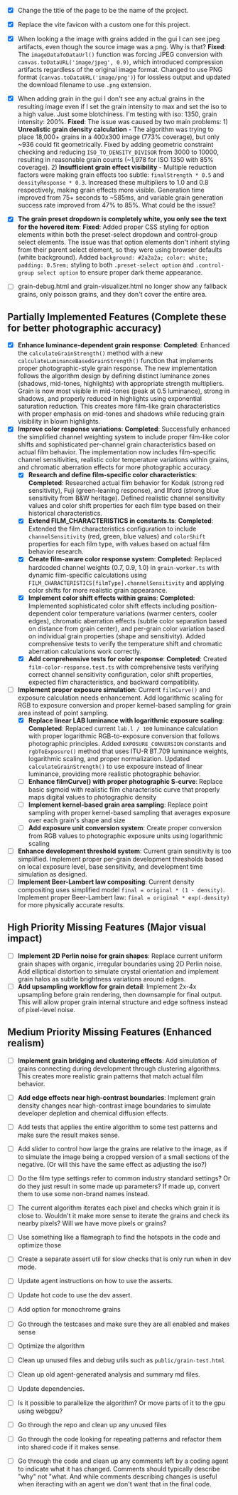 - [x] Change the title of the page to be the name of the project.
- [x] Replace the vite favicon with a custom one for this project.
- [x] When looking a the image with grains added in the gui I can see jpeg artifacts, even though the source image was a png. Why is that? **Fixed**: The `imageDataToDataUrl()` function was forcing JPEG conversion with `canvas.toDataURL('image/jpeg', 0.9)`, which introduced compression artifacts regardless of the original image format. Changed to use PNG format (`canvas.toDataURL('image/png')`) for lossless output and updated the download filename to use `.png` extension.
- [x] When adding grain in the gui I don't see any actual grains in the resulting image even if I set the grain intensity to max and set the iso to a high value. Just some blotchiness. I'm testing with iso: 1350, grain intensity: 200%. **Fixed**: The issue was caused by two main problems: 1) **Unrealistic grain density calculation** - The algorithm was trying to place 18,000+ grains in a 400x300 image (773% coverage), but only ~936 could fit geometrically. Fixed by adding geometric constraint checking and reducing `ISO_TO_DENSITY_DIVISOR` from 3000 to 10000, resulting in reasonable grain counts (~1,978 for ISO 1350 with 85% coverage). 2) **Insufficient grain effect visibility** - Multiple reduction factors were making grain effects too subtle: `finalStrength * 0.5` and `densityResponse * 0.3`. Increased these multipliers to 1.0 and 0.8 respectively, making grain effects more visible. Generation time improved from 75+ seconds to ~585ms, and variable grain generation success rate improved from 47% to 85%.
What could be the issue?
  
- [x] **The grain preset dropdown is completely white, you only see the text for the hovered item**: **Fixed**: Added proper CSS styling for option elements within both the preset-select dropdown and control-group select elements. The issue was that option elements don't inherit styling from their parent select element, so they were using browser defaults (white background). Added `background: #2a2a2a; color: white; padding: 0.5rem;` styling to both `.preset-select option` and `.control-group select option` to ensure proper dark theme appearance.
- [ ] grain-debug.html and grain-visualizer.html no longer show any fallback grains, only poisson grains, and they don't cover the entire area.

## Partially Implemented Features (Complete these for better photographic accuracy)

- [x] **Enhance luminance-dependent grain response**: **Completed**: Enhanced the `calculateGrainStrength()` method with a new `calculateLuminanceBasedGrainStrength()` function that implements proper photographic-style grain response. The new implementation follows the algorithm design by defining distinct luminance zones (shadows, mid-tones, highlights) with appropriate strength multipliers. Grain is now most visible in mid-tones (peak at 0.5 luminance), strong in shadows, and properly reduced in highlights using exponential saturation reduction. This creates more film-like grain characteristics with proper emphasis on mid-tones and shadows while reducing grain visibility in blown highlights.
- [x] **Improve color response variations**: **Completed**: Successfully enhanced the simplified channel weighting system to include proper film-like color shifts and sophisticated per-channel grain characteristics based on actual film behavior. The implementation now includes film-specific channel sensitivities, realistic color temperature variations within grains, and chromatic aberration effects for more photographic accuracy.
  - [x] **Research and define film-specific color characteristics**: **Completed**: Researched actual film behavior for Kodak (strong red sensitivity), Fuji (green-leaning response), and Ilford (strong blue sensitivity from B&W heritage). Defined realistic channel sensitivity values and color shift properties for each film type based on their historical characteristics.
  - [x] **Extend FILM_CHARACTERISTICS in constants.ts**: **Completed**: Extended the film characteristics configuration to include `channelSensitivity` (red, green, blue values) and `colorShift` properties for each film type, with values based on actual film behavior research.
  - [x] **Create film-aware color response system**: **Completed**: Replaced hardcoded channel weights (0.7, 0.9, 1.0) in `grain-worker.ts` with dynamic film-specific calculations using `FILM_CHARACTERISTICS[filmType].channelSensitivity` and applying color shifts for more realistic grain appearance.
  - [x] **Implement color shift effects within grains**: **Completed**: Implemented sophisticated color shift effects including position-dependent color temperature variations (warmer centers, cooler edges), chromatic aberration effects (subtle color separation based on distance from grain center), and per-grain color variation based on individual grain properties (shape and sensitivity). Added comprehensive tests to verify the temperature shift and chromatic aberration calculations work correctly.
  - [x] **Add comprehensive tests for color response**: **Completed**: Created `film-color-response.test.ts` with comprehensive tests verifying correct channel sensitivity configuration, color shift properties, expected film characteristics, and backward compatibility.
- [ ] **Implement proper exposure simulation**: Current `filmCurve()` and exposure calculation needs enhancement. Add logarithmic scaling for RGB to exposure conversion and proper kernel-based sampling for grain area instead of point sampling.
  - [x] **Replace linear LAB luminance with logarithmic exposure scaling**: **Completed**: Replaced current `lab.l / 100` luminance calculation with proper logarithmic RGB-to-exposure conversion that follows photographic principles. Added `EXPOSURE_CONVERSION` constants and `rgbToExposure()` method that uses ITU-R BT.709 luminance weights, logarithmic scaling, and proper normalization. Updated `calculateGrainStrength()` to use exposure instead of linear luminance, providing more realistic photographic behavior.
  - [ ] **Enhance filmCurve() with proper photographic S-curve**: Replace basic sigmoid with realistic film characteristic curve that properly maps digital values to photographic density
  - [ ] **Implement kernel-based grain area sampling**: Replace point sampling with proper kernel-based sampling that averages exposure over each grain's shape and size
  - [ ] **Add exposure unit conversion system**: Create proper conversion from RGB values to photographic exposure units using logarithmic scaling
- [ ] **Enhance development threshold system**: Current grain sensitivity is too simplified. Implement proper per-grain development thresholds based on local exposure level, base sensitivity, and development time simulation as designed.
- [ ] **Implement Beer-Lambert law compositing**: Current density compositing uses simplified model `final = original * (1 - density)`. Implement proper Beer-Lambert law: `final = original * exp(-density)` for more physically accurate results.

## High Priority Missing Features (Major visual impact)

- [ ] **Implement 2D Perlin noise for grain shapes**: Replace current uniform grain shapes with organic, irregular boundaries using 2D Perlin noise. Add elliptical distortion to simulate crystal orientation and implement grain halos as subtle brightness variations around edges.
- [ ] **Add upsampling workflow for grain detail**: Implement 2x-4x upsampling before grain rendering, then downsample for final output. This will allow proper grain internal structure and edge softness instead of pixel-level noise.

## Medium Priority Missing Features (Enhanced realism)

- [ ] **Implement grain bridging and clustering effects**: Add simulation of grains connecting during development through clustering algorithms. This creates more realistic grain patterns that match actual film behavior.
- [ ] **Add edge effects near high-contrast boundaries**: Implement grain density changes near high-contrast image boundaries to simulate developer depletion and chemical diffusion effects.

- [ ] Add tests that applies the entire algorithm to some test patterns and make sure the result makes sense.
- [ ] Add slider to control how large the grains are relative to the image, as if to simulate the image being a cropped version of a small sections of the negative. (Or will this have the same effect as adjusting the iso?)
- [ ] Do the film type settings refer to common industry standard settings? Or do they just result in some made up parameters? If made up, convert them to use some non-brand names instead.
- [ ] The current algorithm iterates each pixel and checks which grain it is close to. Wouldn't it make more sense to iterate the grains and check its nearby pixels? Will we have move pixels or grains?
- [ ] Use something like a flamegraph to find the hotspots in the code and optimize those
- [ ] Create a separate assert util for slow checks that is only run when in dev mode.
- [ ] Update agent instructions on how to use the asserts.
- [ ] Update hot code to use the dev assert.
- [ ] Add option for monochrome grains
- [ ] Go through the testcases and make sure they are all enabled and makes sense
- [ ] Optimize the algorithm
- [ ] Clean up unused files and debug utils such as `public/grain-test.html`
- [ ] Clean up old agent-generated analysis and summary md files.
- [ ] Update dependencies.
- [ ] Is it possible to parallelize the algorithm? Or move parts of it to the gpu using webgpu?
- [ ] Go through the repo and clean up any unused files
- [ ] Go through the code looking for repeating patterns and refactor them into shared code if it makes sense.
- [ ] Go through the code and clean up any comments left by a coding agent to indicate what it has changed. Comments should typically describe "why" not "what. And while comments describing changes is useful when iteracting with an agent we don't want that in the final code.
